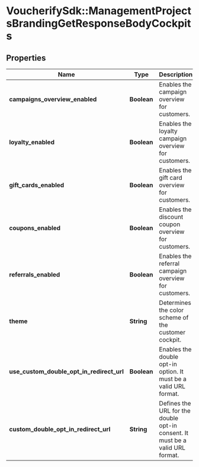 # VoucherifySdk::ManagementProjectsBrandingGetResponseBodyCockpits

## Properties

| Name | Type | Description | Notes |
| ---- | ---- | ----------- | ----- |
| **campaigns_overview_enabled** | **Boolean** | Enables the campaign overview for customers. | [optional] |
| **loyalty_enabled** | **Boolean** | Enables the loyalty campaign overview for customers. | [optional] |
| **gift_cards_enabled** | **Boolean** | Enables the gift card overview for customers. | [optional] |
| **coupons_enabled** | **Boolean** | Enables the discount coupon overview for customers. | [optional] |
| **referrals_enabled** | **Boolean** | Enables the referral campaign overview for customers. | [optional] |
| **theme** | **String** | Determines the color scheme of the customer cockpit. | [optional] |
| **use_custom_double_opt_in_redirect_url** | **Boolean** | Enables the double opt-in option. It must be a valid URL format. | [optional] |
| **custom_double_opt_in_redirect_url** | **String** | Defines the URL for the double opt-in consent. It must be a valid URL format. | [optional] |

